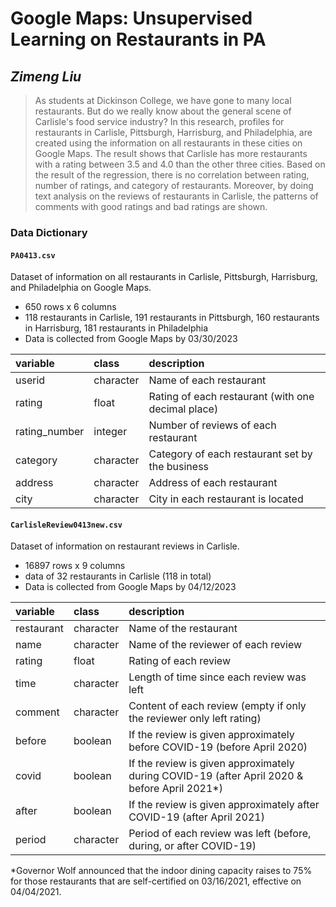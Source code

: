 # Google Maps: Unsupervised Learning on Restaurants in PA
## _Zimeng Liu_
> As students at Dickinson College, we have gone to many local restaurants. But do we really know about the general scene of Carlisle's food service industry? In this research, profiles for restaurants in Carlisle, Pittsburgh, Harrisburg, and Philadelphia, are created using the information on all restaurants in these cities on Google Maps. The result shows that Carlisle has more restaurants with a rating between 3.5 and 4.0 than the other three cities. Based on the result of the regression, there is no correlation between rating, number of ratings, and category of restaurants. Moreover, by doing text analysis on the reviews of restaurants in Carlisle, the patterns of comments with good ratings and bad ratings are shown. 

### Data Dictionary
#### `PA0413.csv`
Dataset of information on all restaurants in Carlisle, Pittsburgh, Harrisburg, and Philadelphia on Google Maps.
- 650 rows x 6 columns
- 118 restaurants in Carlisle, 191 restaurants in Pittsburgh, 160 restaurants in Harrisburg, 181 restaurants in Philadelphia
- Data is collected from Google Maps by 03/30/2023

|variable           |class     |description        |
|:------------------|:---------|:------------------|
|userid             |character |Name of each restaurant |
|rating             |float     |Rating of each restaurant (with one decimal place)|
|rating_number      |integer   |Number of reviews of each restaurant |
|category           |character |Category of each restaurant set by the business |
|address            |character |Address of each restaurant |
|city               |character |City in each restaurant is located |

#### `CarlisleReview0413new.csv`
Dataset of information on restaurant reviews in Carlisle.
- 16897 rows x 9 columns
- data of 32 restaurants in Carlisle (118 in total)
- Data is collected from Google Maps by 04/12/2023

|variable           |class     |description        |
|:------------------|:---------|:------------------|
|restaurant         |character |Name of the restaurant |
|name               |character |Name of the reviewer of each review |
|rating             |float     |Rating of each review |
|time               |character |Length of time since each review was left |
|comment            |character |Content of each review (empty if only the reviewer only left rating) |
|before             |boolean   |If the review is given approximately before COVID-19 (before April 2020) |
|covid              |boolean   |If the review is given approximately during COVID-19 (after April 2020 & before April 2021*) |
|after              |boolean   |If the review is given approximately after COVID-19 (after April 2021) |
|period             |character |Period of each review was left (before, during, or after COVID-19)
*Governor Wolf announced that the indoor dining capacity raises to 75% for those restaurants that are self-certified on 03/16/2021, effective on 04/04/2021.

